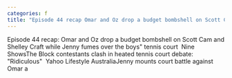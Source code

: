 ```yaml
---
categories: f
title: "Episode 44 recap Omar and Oz drop a budget bombshell on Scott Cam and Shelley Craft while Jenny fumes over the boys tennis court  Nine Shows"
---
```

Episode 44 recap: Omar and Oz drop a budget bombshell on Scott Cam and Shelley Craft while Jenny fumes over the boys" tennis court&nbsp;&nbsp;Nine ShowsThe Block contestants clash in heated tennis court debate: "Ridiculous"&nbsp;&nbsp;Yahoo Lifestyle AustraliaJenny mounts court battle against Omar a